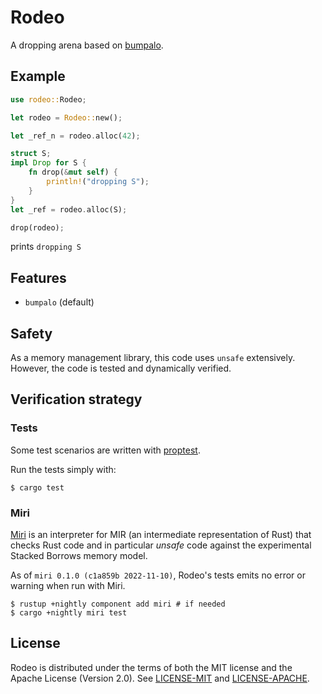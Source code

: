 # Rodeo

A dropping arena based on [bumpalo](https://crates.io/crates/bumpalo).

## Example

```rust
use rodeo::Rodeo;

let rodeo = Rodeo::new();

let _ref_n = rodeo.alloc(42);

struct S;
impl Drop for S {
    fn drop(&mut self) {
        println!("dropping S");
    }
}
let _ref = rodeo.alloc(S);

drop(rodeo);
```

prints `dropping S`

## Features

* `bumpalo` (default)

## Safety

As a memory management library, this code uses `unsafe` extensively. However, the code is tested and dynamically verified.

## Verification strategy

### Tests

Some test scenarios are written with [proptest](https://altsysrq.github.io/proptest-book/).

Run the tests simply with:

```shell
$ cargo test
```

### Miri

[Miri](https://github.com/rust-lang/miri) is an interpreter for MIR (an intermediate representation of Rust) that checks Rust code and in particular _unsafe_ code against the experimental Stacked Borrows memory model.

As of `miri 0.1.0 (c1a859b 2022-11-10)`, Rodeo's tests emits no error or warning when run with Miri.

```shell
$ rustup +nightly component add miri # if needed
$ cargo +nightly miri test
```

## License

Rodeo is distributed under the terms of both the MIT license and the Apache License (Version 2.0).
See [LICENSE-MIT](LICENSE-MIT) and [LICENSE-APACHE](LICENSE-APACHE).